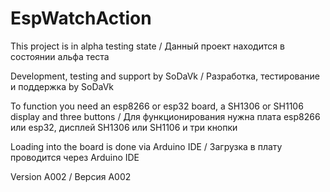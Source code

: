 # EspWatchAction
This project is in alpha testing state / Данный проект находится в состоянии альфа теста 

Development, testing and support by SoDaVk / Разработка, тестирование и поддержка by SoDaVk

To function you need an esp8266 or esp32 board, a SH1306 or SH1106 display and three buttons / Для функционирования нужна плата esp8266 или esp32, дисплей SH1306 или SH1106 и три кнопки

Loading into the board is done via Arduino IDE / Загрузка в плату проводится через Arduino IDE

Version A002 / Версия А002
